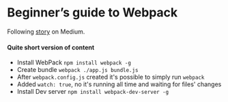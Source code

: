 # Beginner’s guide to Webpack

Following [story](https://medium.com/@dabit3/beginner-s-guide-to-webpack-b1f1a3638460#.ijtu08fj7) on Medium.

#### Quite short version of content

- Install WebPack `npm install webpack -g`
- Create bundle `webpack ./app.js bundle.js`
- After `webpack.config.js` created it's possible to simply run `webpack`
- Added `watch: true`, no it's running all time and waiting for files' changes
- Install Dev server `npm install webpack-dev-server -g`
